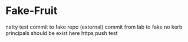 # Fake-Fruit
natty test
commit to fake repo (external)
commit from lab to fake
no kerb principals should be exist here
https push test

